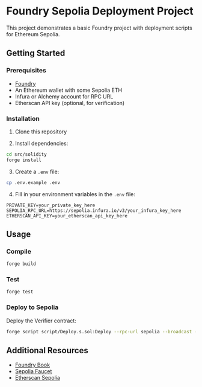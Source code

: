 # Foundry Sepolia Deployment Project

This project demonstrates a basic Foundry project with deployment scripts for Ethereum Sepolia.

## Getting Started

### Prerequisites

- [Foundry](https://book.getfoundry.sh/getting-started/installation)
- An Ethereum wallet with some Sepolia ETH
- Infura or Alchemy account for RPC URL
- Etherscan API key (optional, for verification)

### Installation

1. Clone this repository

2. Install dependencies:

```bash
cd src/solidity
forge install
```

3. Create a `.env` file:

```bash
cp .env.example .env
```

4. Fill in your environment variables in the `.env` file:

```
PRIVATE_KEY=your_private_key_here
SEPOLIA_RPC_URL=https://sepolia.infura.io/v3/your_infura_key_here
ETHERSCAN_API_KEY=your_etherscan_api_key_here
```

## Usage

### Compile

```bash
forge build
```

### Test

```bash
forge test
```

### Deploy to Sepolia

Deploy the Verifier contract:

```bash
forge script script/Deploy.s.sol:Deploy --rpc-url sepolia --broadcast --verify
```

## Additional Resources

- [Foundry Book](https://book.getfoundry.sh/)
- [Sepolia Faucet](https://sepoliafaucet.com/)
- [Etherscan Sepolia](https://sepolia.etherscan.io/)
